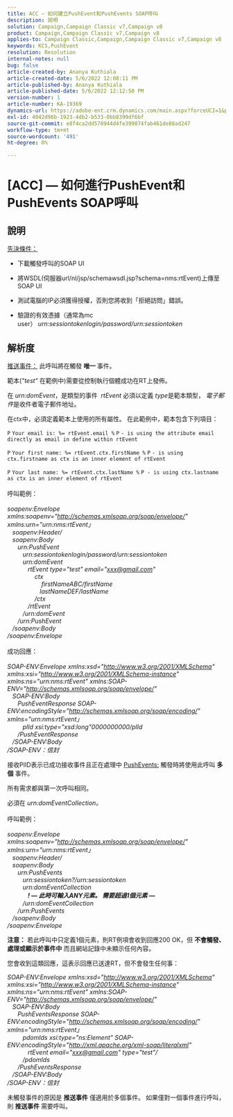 ```yaml
---
title: ACC — 如何建立PushEvent和PushEvents SOAP呼叫
description: 說明
solution: Campaign,Campaign Classic v7,Campaign v8
product: Campaign,Campaign Classic v7,Campaign v8
applies-to: Campaign Classic,Campaign,Campaign Classic v7,Campaign v8
keywords: KCS,PushEvent
resolution: Resolution
internal-notes: null
bug: false
article-created-by: Ananya Kuthiala
article-created-date: 5/6/2022 12:08:11 PM
article-published-by: Ananya Kuthiala
article-published-date: 5/6/2022 12:12:50 PM
version-number: 1
article-number: KA-19369
dynamics-url: https://adobe-ent.crm.dynamics.com/main.aspx?forceUCI=1&pagetype=entityrecord&etn=knowledgearticle&id=a22f902d-35cd-ec11-a7b5-0022480b639b
exl-id: 4042d96b-1923-4db2-b533-0bb8399df6bf
source-git-commit: e8f4ca2dd578944d4fe399074fab461de88ad247
workflow-type: tm+mt
source-wordcount: '491'
ht-degree: 0%

---
```


# [ACC]  — 如何進行PushEvent和PushEvents SOAP呼叫

## 說明

<u>先決條件：</u>
- 下載觸發呼叫的SOAP UI

- 將WSDL(伺服器url/nl/jsp/schemawsdl.jsp?schema=nms:rtEvent)上傳至SOAP UI

- 測試電腦的IP必須獲得授權，否則您將收到「拒絕訪問」錯誤。

- 驗證的有效憑據（通常為mc user） *urn:sessiontokenlogin/password/urn:sessiontoken*




## 解析度

<u>推送事件：</u>
此呼叫將在觸發 <b>唯一 </b>事件。

範本(*&quot;test&quot;* 在範例中)需要從控制執行個體成功在RT上發佈。

在 *urn:domEvent*，是類型的事件  *rtEvent* 必須以定義 *type*&#x200B;是範本類型， *電子郵件*&#x200B;是收件者電子郵件地址。

在ctx中，必須定義範本上使用的所有屬性。 在此範例中，範本包含下列項目：

`P` `Your email is: %= rtEvent.email %` `P` `- is using the attribute email directly as email in define within rtEvent`

`P` `Your first name: %= rtEvent.ctx.firstName %` `P` `- is using ctx.firstname as ctx is an inner element of rtEvent`

`P` `Your last name: %= rtEvent.ctx.lastName %` `P - is using ctx.lastname as ctx is an inner element of rtEvent`
<br><br>呼叫範例：<br><br>
*soapenv:Envelope xmlns:soapenv=&quot;http://schemas.xmlsoap.org/soap/envelope/&quot; xmlns:urn=&quot;urn:nms:rtEvent」
<br>   soapenv:Header/
<br>   soapenv:Body
<br>      urn:PushEvent
<br>         urn:sessiontokenlogin/password/urn:sessiontoken
<br>         urn:domEvent
<br>            rtEvent type=&quot;test&quot; email=&quot;xxx@gmail.com&quot; 
<br>                ctx
<br>                    firstNameABC/firstName
<br>                   lastNameDEF/lastName
<br>                /ctx
<br>            /rtEvent
<br>         /urn:domEvent
<br>      /urn:PushEvent
<br>   /soapenv:Body
<br>/soapenv:Envelope*
<br><br>成功回應：<br><br>
*SOAP-ENV:Envelope xmlns:xsd=&quot;http://www.w3.org/2001/XMLSchema&quot; xmlns:xsi=&quot;http://www.w3.org/2001/XMLSchema-instance&quot; xmlns:ns=&quot;urn:nms:rtEvent&quot; xmlns:SOAP-ENV=&quot;http://schemas.xmlsoap.org/soap/envelope/&quot;
<br>   SOAP-ENV:Body
<br>      PushEventResponse SOAP-ENV:encodingStyle=&quot;http://schemas.xmlsoap.org/soap/encoding/&quot; xmlns=&quot;urn:nms:rtEvent」
<br>         plId xsi:type=&quot;xsd:long&quot;0000000000/plId
<br>      /PushEventResponse
<br>   /SOAP-ENV:Body
<br>/SOAP-ENV：信封*

接收PIID表示已成功接收事件且正在處理中
<u>PushEvents:</u>
觸發時將使用此呼叫 <b>多個</b> 事件。

所有需求都與第一次呼叫相同。

必須在 *urn:domEventCollection。*
<br><br>呼叫範例：<br><br>
*soapenv:Envelope xmlns:soapenv=&quot;http://schemas.xmlsoap.org/soap/envelope/&quot; xmlns:urn=&quot;urn:nms:rtEvent」
<br>   soapenv:Header/
<br>   soapenv:Body
<br>      urn:PushEvents
<br>         urn:sessiontoken?/urn:sessiontoken
<br>         urn:domEventCollection
<br>            <b>! — 此時可輸入ANY元素。 需要超過1個元素 — </b>
<br>         /urn:domEventCollection
<br>      /urn:PushEvents
<br>   /soapenv:Body
<br>/soapenv:Envelope*

<b>注意：</b> 若此呼叫中只定義1個元素，則RT例項會收到回應200 OK，但 <b>不會觸發、處理或顯示於事件中</b> 而且網站記錄中未顯示任何內容。

您會收到這類回應，這表示回應已送達RT，但不會發生任何事：

*SOAP-ENV:Envelope xmlns:xsd=&quot;http://www.w3.org/2001/XMLSchema&quot; xmlns:xsi=&quot;http://www.w3.org/2001/XMLSchema-instance&quot; xmlns:ns=&quot;urn:nms:rtEvent&quot; xmlns:SOAP-ENV=&quot;http://schemas.xmlsoap.org/soap/envelope/&quot;
<br>   SOAP-ENV:Body
<br>      PushEventsResponse SOAP-ENV:encodingStyle=&quot;http://schemas.xmlsoap.org/soap/encoding/&quot; xmlns=&quot;urn:nms:rtEvent」
<br>         pdomIds xsi:type=&quot;ns:Element&quot; SOAP-ENV:encodingStyle=&quot;http://xml.apache.org/xml-soap/literalxml&quot;
<br>            rtEvent email=&quot;xxx@gmail.com&quot; type=&quot;test&quot;/
<br>         /pdomIds
<br>      /PushEventsResponse
<br>   /SOAP-ENV:Body
<br>/SOAP-ENV：信封*

未觸發事件的原因是 <b>推送事件</b> 僅適用於多個事件。 如果僅對一個事件進行呼叫，則 <b>推送事件</b> 需要呼叫。

